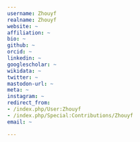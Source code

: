 ```yaml
---
username: Zhouyf
realname: Zhouyf
website: ~
affiliation: ~
bio: ~
github: ~
orcid: ~
linkedin: ~
googlescholar: ~
wikidata: ~
twitter: ~
mastodon-url: ~
meta: ~
instagram: ~
redirect_from:
- /index.php/User:Zhouyf
- /index.php/Special:Contributions/Zhouyf
email: ~

---
```

